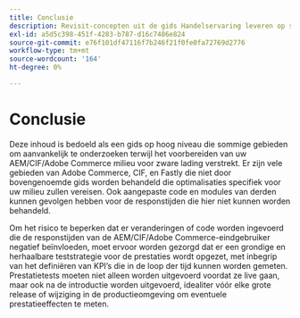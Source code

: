 ```yaml
---
title: Conclusie
description: Revisit-concepten uit de gids Handelservaring leveren op schaal.
exl-id: a5d5c398-451f-4283-b787-d16c7486e824
source-git-commit: e76f101df47116f7b246f21f0fe0fa72769d2776
workflow-type: tm+mt
source-wordcount: '164'
ht-degree: 0%

---
```


# Conclusie

Deze inhoud is bedoeld als een gids op hoog niveau die sommige gebieden om aanvankelijk te onderzoeken terwijl het voorbereiden van uw AEM/CIF/Adobe Commerce milieu voor zware lading verstrekt. Er zijn vele gebieden van Adobe Commerce, CIF, en Fastly die niet door bovengenoemde gids worden behandeld die optimalisaties specifiek voor uw milieu zullen vereisen. Ook aangepaste code en modules van derden kunnen gevolgen hebben voor de responstijden die hier niet kunnen worden behandeld.

Om het risico te beperken dat er veranderingen of code worden ingevoerd die de responstijden van de AEM/CIF/Adobe Commerce-eindgebruiker negatief beïnvloeden, moet ervoor worden gezorgd dat er een grondige en herhaalbare teststrategie voor de prestaties wordt opgezet, met inbegrip van het definiëren van KPI’s die in de loop der tijd kunnen worden gemeten. Prestatietests moeten niet alleen worden uitgevoerd voordat ze live gaan, maar ook na de introductie worden uitgevoerd, idealiter vóór elke grote release of wijziging in de productieomgeving om eventuele prestatieeffecten te meten.
